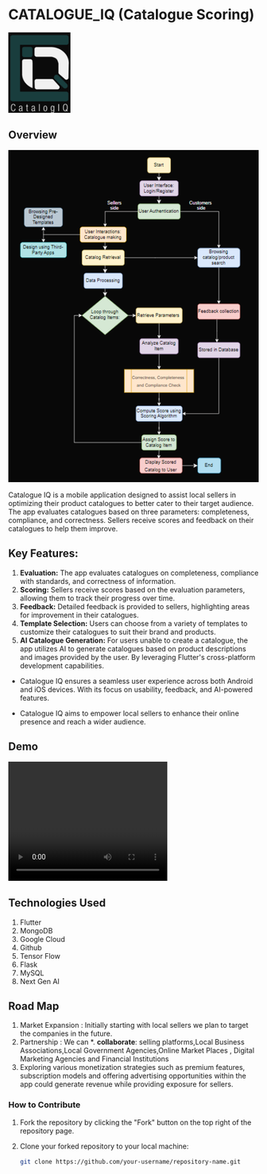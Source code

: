 # CATALOGUE_IQ (Catalogue Scoring)

<img src="assets\images\logo.png" alt="Alt text" width="125"/>


## Overview 
<img src="assets\images\flowchart.png" alt="Alt text" width="700"/>

Catalogue IQ is a mobile application designed to assist local sellers in optimizing their product catalogues to better cater to their target audience. The app evaluates catalogues based on three parameters: completeness, compliance, and correctness. Sellers receive scores and feedback on their catalogues to help them improve.

## Key Features:

1. **Evaluation:** The app evaluates catalogues on completeness, compliance with standards, and correctness of information.
2. **Scoring:** Sellers receive scores based on the evaluation parameters, allowing them to track their progress over time.
3. **Feedback:** Detailed feedback is provided to sellers, highlighting areas for improvement in their catalogues.
4. **Template Selection:** Users can choose from a variety of templates to customize their catalogues to suit their brand and products.
5. **AI Catalogue Generation:** For users unable to create a catalogue, the app utilizes AI to generate catalogues based on product descriptions and images provided by the user.
By leveraging Flutter's cross-platform development capabilities.

 * Catalogue IQ ensures a seamless user experience across both Android and iOS devices. With its focus on usability, feedback, and AI-powered features.
 
* Catalogue IQ aims to empower local sellers to enhance their online presence and reach a wider audience.


## Demo 
<video width="320" height="240" controls>
  <source src="path/to/video.mp4" type="video/mp4">
  Your browser does not support the video tag.
</video>


## Technologies Used 

1. Flutter
2. MongoDB
3. Google Cloud
4. Github 
5. Tensor Flow
6. Flask
7. MySQL
8. Next Gen AI



## Road Map 

1. Market Expansion : Initially starting with local sellers we plan to target the companies in the future.
2. Partnership : We can 
*. **collaborate**:  selling platforms,Local Business Associations,Local Government Agencies,Online Market Places , Digital Marketing Agencies and Financial Institutions
3. Exploring various monetization strategies such as premium features, subscription models and  offering advertising opportunities within the app could generate revenue while providing exposure for sellers.

### How to Contribute

1. Fork the repository by clicking the "Fork" button on the top right of the repository page.

2. Clone your forked repository to your local machine:
   ```bash
   git clone https://github.com/your-username/repository-name.git